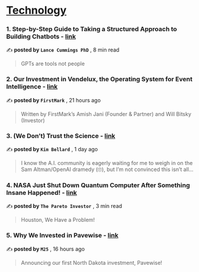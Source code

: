 
<h1><a href=https://medium.com/tag/technology/recommended target="_blank" rel="noopener noreferrer">Technology</a></h1>
<h3>1. Step-by-Step Guide to Taking a Structured Approach to Building Chatbots - <a href=https://medium.com/educreation/step-by-step-guide-to-taking-a-structured-approach-to-building-chatbots-02ec9e8e28c6?source=tag_recommended_feed---------0-107----------technology----------f4759b6e_e935_41db_8457_3bbaa57abe86------- target="_blank" rel="noopener noreferrer">link</a></h3>

✍️ **posted by `Lance Cummings PhD`** <date> , 8 min read</date>

<blockquote>GPTs are tools not people</blockquote>

<h3>2. Our Investment in Vendelux, the Operating System for Event Intelligence - <a href=https://medium.com/@firstmark/our-investment-in-vendelux-the-operating-system-for-event-intelligence-29066c75c55d?source=tag_recommended_feed---------1-84----------technology----------f4759b6e_e935_41db_8457_3bbaa57abe86------- target="_blank" rel="noopener noreferrer">link</a></h3>

✍️ **posted by `FirstMark`** <date> , 21 hours ago</date>

<blockquote>Written by FirstMark’s Amish Jani (Founder & Partner) and Will Bitsky (Investor)</blockquote>

<h3>3. (We Don’t) Trust the Science - <a href=https://medium.com/@kimbellard/we-dont-trust-the-science-ee1ef98b215e?source=tag_recommended_feed---------2-107----------technology----------f4759b6e_e935_41db_8457_3bbaa57abe86------- target="_blank" rel="noopener noreferrer">link</a></h3>

✍️ **posted by `Kim Bellard`** <date> , 1 day ago</date>

<blockquote>I know the A.I. community is eagerly waiting for me to weigh in on the Sam Altman/OpenAI dramedy (🙄), but I’m not convinced this isn’t all…</blockquote>

<h3>4. NASA Just Shut Down Quantum Computer After Something Insane Happened! - <a href=https://medium.com/@pareto_investor/nasa-just-shut-down-quantum-computer-after-something-insane-happened-6ddd6ff1d105?source=tag_recommended_feed---------3-85----------technology----------f4759b6e_e935_41db_8457_3bbaa57abe86------- target="_blank" rel="noopener noreferrer">link</a></h3>

✍️ **posted by `The Pareto Investor`** <date> , 3 min read</date>

<blockquote>Houston, We Have a Problem!</blockquote>

<h3>5. Why We Invested in Pavewise - <a href=https://medium.com/m25-vc/why-we-invested-in-pavewise-31ba6e9f5829?source=tag_recommended_feed---------4-84----------technology----------f4759b6e_e935_41db_8457_3bbaa57abe86------- target="_blank" rel="noopener noreferrer">link</a></h3>

✍️ **posted by `M25`** <date> , 16 hours ago</date>

<blockquote>Announcing our first North Dakota investment, Pavewise!</blockquote>

